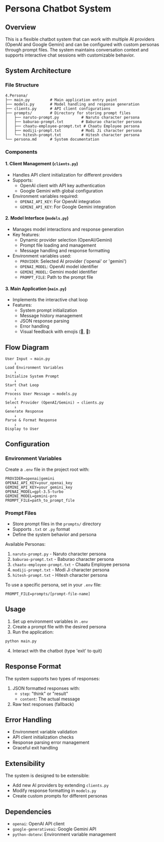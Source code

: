 # Persona Chatbot System

## Overview

This is a flexible chatbot system that can work with multiple AI providers (OpenAI and Google Gemini) and can be configured with custom personas through prompt files. The system maintains conversation context and supports interactive chat sessions with customizable behavior.

## System Architecture

### File Structure

```
4.Persona/
├── main.py         # Main application entry point
├── models.py       # Model handling and response generation
├── clients.py      # API client configurations
├── prompts/        # Directory for storing prompt files
│   ├── naruto-prompt.py          # Naruto character persona
│   ├── baburao-prompt.txt        # Baburao character persona
│   ├── chaatu-employee-prompt.txt # Chaatu Employee persona
│   ├── modiji-prompt.txt         # Modi Ji character persona
│   └── hitesh-prompt.txt         # Hitesh character persona
└── persona.md      # System documentation
```

### Components

#### 1. Client Management (`clients.py`)

- Handles API client initialization for different providers
- Supports:
  - OpenAI client with API key authentication
  - Google Gemini with global configuration
- Environment variables required:
  - `OPENAI_API_KEY`: For OpenAI integration
  - `GEMINI_API_KEY`: For Google Gemini integration

#### 2. Model Interface (`models.py`)

- Manages model interactions and response generation
- Key features:
  - Dynamic provider selection (OpenAI/Gemini)
  - Prompt file loading and management
  - Message handling and response formatting
- Environment variables used:
  - `PROVIDER`: Selected AI provider ('openai' or 'gemini')
  - `OPENAI_MODEL`: OpenAI model identifier
  - `GEMINI_MODEL`: Gemini model identifier
  - `PROMPT_FILE`: Path to the prompt file

#### 3. Main Application (`main.py`)

- Implements the interactive chat loop
- Features:
  - System prompt initialization
  - Message history management
  - JSON response parsing
  - Error handling
  - Visual feedback with emojis (🤖, 🧠)

## Flow Diagram

```
User Input → main.py
    ↓
Load Environment Variables
    ↓
Initialize System Prompt
    ↓
Start Chat Loop
    ↓
Process User Message → models.py
    ↓
Select Provider (OpenAI/Gemini) → clients.py
    ↓
Generate Response
    ↓
Parse & Format Response
    ↓
Display to User
```

## Configuration

### Environment Variables

Create a `.env` file in the project root with:

```
PROVIDER=openai|gemini
OPENAI_API_KEY=your_openai_key
GEMINI_API_KEY=your_gemini_key
OPENAI_MODEL=gpt-3.5-turbo
GEMINI_MODEL=gemini-pro
PROMPT_FILE=path_to_prompt_file
```

### Prompt Files

- Store prompt files in the `prompts/` directory
- Supports `.txt` or `.py` format
- Define the system behavior and persona

Available Personas:

1. `naruto-prompt.py` - Naruto character persona
2. `baburao-prompt.txt` - Baburao character persona
3. `chaatu-employee-prompt.txt` - Chaatu Employee persona
4. `modiji-prompt.txt` - Modi Ji character persona
5. `hitesh-prompt.txt` - Hitesh character persona

To use a specific persona, set in your `.env` file:

```
PROMPT_FILE=prompts/[prompt-file-name]
```

## Usage

1. Set up environment variables in `.env`
2. Create a prompt file with the desired persona
3. Run the application:

```bash
python main.py
```

4. Interact with the chatbot (type 'exit' to quit)

## Response Format

The system supports two types of responses:

1. JSON formatted responses with:
   - `step`: "think" or "result"
   - `content`: The actual message
2. Raw text responses (fallback)

## Error Handling

- Environment variable validation
- API client initialization checks
- Response parsing error management
- Graceful exit handling

## Extensibility

The system is designed to be extensible:

- Add new AI providers by extending `clients.py`
- Modify response formatting in `models.py`
- Create custom prompts for different personas

## Dependencies

- `openai`: OpenAI API client
- `google-generativeai`: Google Gemini API
- `python-dotenv`: Environment variable management


